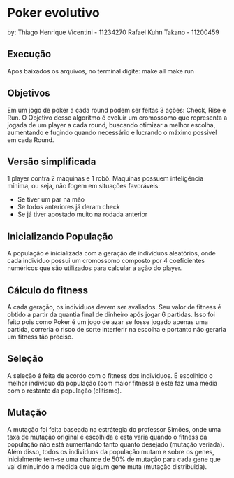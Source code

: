 # Poker evolutivo
by:
Thiago Henrique Vicentini - 11234270
Rafael Kuhn Takano - 11200459

## Execução
Apos baixados os arquivos, no terminal digite:
make all
make run

## Objetivos
Em um jogo de poker a cada round podem ser feitas 3 ações: Check, Rise e Run. O Objetivo desse algoritmo é evoluir um cromossomo que representa a jogada de um player a cada round, buscando otimizar a melhor escolha, aumentando e fugindo quando necessário e lucrando o máximo possivel em cada Round.

## Versão simplificada
1 player contra 2 máquinas e 1 robô.
Maquinas possuem inteligência mínima, ou seja, não fogem em situações favoráveis:
 - Se tiver um par na mão
 - Se todos anteriores já deram check
 - Se já tiver apostado muito na rodada anterior
   
## Inicializando População
A população é inicializada com a geração de indivíduos aleatórios, onde cada indivíduo possui um cromossomo composto por 4 coeficientes numéricos que são utilizados para calcular a ação do player.

## Cálculo do fitness
A cada geração, os indivíduos devem ser avaliados. Seu valor de fitness é obtido a partir da quantia final de dinheiro após jogar 6 partidas. Isso foi feito pois como Poker é um jogo de azar se fosse jogado apenas uma partida, correria o risco de sorte interferir na escolha e portanto não geraria um fitness tão preciso.
	
## Seleção
A seleção é feita de acordo com o fitness dos indivíduos. É escolhido o melhor individuo da população (com maior fitness) e este faz uma média com o restante da população (elitismo).

## Mutação 
A mutação foi feita baseada na estrátegia do professor Simões, onde uma taxa de mutação original é escolhida e esta varia quando o fitness da população não está aumentando tanto quanto desejado (mutação veriada). Além disso, todos os individuos da população mutam e sobre os genes, inicialmente tem-se uma chance de 50% de mutação para cada gene que vai diminuindo a medida que algum gene muta (mutação distribuida).